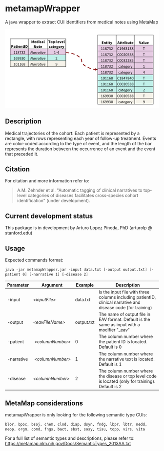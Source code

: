 # metamapWrapper

A java wrapper to extract CUI identifiers from medical notes using MetaMap

![GitHub Logo](/MMWrapper.png)

## Description
Medical trajectories of the cohort: Each patient is represented by a rectangle, with rows representing each year of follow-up treatment. Events are color-coded according to the type of event, and the length of the bar represents the duration between the occurrence of an event and the event that preceded it.

## Citation
For citation and more information refer to:

>A.M. Zehnder et al. "Automatic tagging of clinical narratives to top-level categories of diseases facilitates cross-species cohort identification" (under development).


## Current development status
This package is in development by Arturo Lopez Pineda, PhD (arturolp @ stanford.edu)


## Usage

Expected commands format: 
```
java -jar metamapWrapper.jar -input data.txt [-output output.txt] [-patient 0] [-narrative 1] [-disease 2]
```

|Parameter|Argument|Example|Description|
|-------------|-------------|-------------|-------------|
| -input | *\<inputFile>* | data.txt | Is the input file with three columns including patientID, clinical narrative and disease code (for training)|
| -output | *\<eavFileName>* | output.txt | The name of output file in EAV format. Default is the same as input with a modifier "_eav" |
| -patient | *\<columnNumber>* | 0 | The column number where the patient ID is located. Default is 0|
| -narrative | *\<columnNumber>* | 1 | The column number where the narrative text is located. Default is 1 |
| -disease | *\<columnNumber>* | 2 | The column number where the disease or top level code is located (only for training). Default is 2 |

## MetaMap considerations
metamapWrapper is only looking for the following semantic type CUIs: 
```
blor, bpoc, bsoj, chem, clnd, diap, dsyn, fndg, lbpr, lbtr, medd, neop,	orgm, comd, fngs, bact, sbst, sosy, tisu, topp, virs, vita
```

For a full list of semantic types and descriptions, please refer to:
https://metamap.nlm.nih.gov/Docs/SemanticTypes_2013AA.txt
